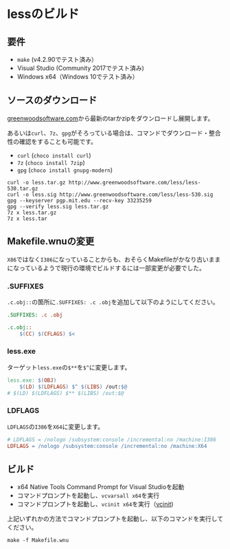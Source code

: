# lessのビルド

## 要件

- `make` (v4.2.90でテスト済み）
- Visual Studio (Community 2017でテスト済み)
- Windows x64（Windows 10でテスト済み）

## ソースのダウンロード

[greenwoodsoftware.com](http://www.greenwoodsoftware.com/less/download.html)から最新のtarかzipをダウンロードし展開します。

あるいは`curl`、`7z`、`gpg`がそろっている場合は、コマンドでダウンロード・整合性の確認をすることも可能です。

- `curl` (`choco install curl`)
- `7z` (`choco install 7zip`)
- `gpg` (`choco install gnupg-modern`)

```batch
curl -o less.tar.gz http://www.greenwoodsoftware.com/less/less-530.tar.gz
curl -o less.sig http://www.greenwoodsoftware.com/less/less-530.sig
gpg --keyserver pgp.mit.edu --recv-key 33235259
gpg --verify less.sig less.tar.gz
7z x less.tar.gz
7z x less.tar
```

## Makefile.wnuの変更

`X86`ではなく`I386`になっていることからも、おそらくMakefileがかなり古いままになっているようで現行の環境でビルドするには一部変更が必要でした。

### .SUFFIXES

`.c.obj::`の箇所に`.SUFFIXES: .c .obj`を追加して以下のようにしてください。

```Makefile
.SUFFIXES: .c .obj

.c.obj::
	$(CC) $(CFLAGS) $<
```

### less.exe

ターゲット`less.exe`の`$**`を`$^`に変更します。

```Makefile
less.exe: $(OBJ)
	$(LD) $(LDFLAGS) $^ $(LIBS) /out:$@
# $(LD) $(LDFLAGS) $** $(LIBS) /out:$@
```

### LDFLAGS

`LDFLAGS`の`I386`を`X64`に変更します。

```Makefile
# LDFLAGS = /nologo /subsystem:console /incremental:no /machine:I386
LDFLAGS = /nologo /subsystem:console /incremental:no /machine:X64
```

## ビルド

- x64 Native Tools Command Prompt for Visual Studioを起動
- コマンドプロンプトを起動し、`vcvarsall x64`を実行
- コマンドプロンプトを起動し、`vcinit x64`を実行（[vcinit](https://github.com/retorillo/vcinit))

上記いずれかの方法でコマンドプロンプトを起動し、以下のコマンドを実行してください。

```Makefile
make -f Makefile.wnu 
```
